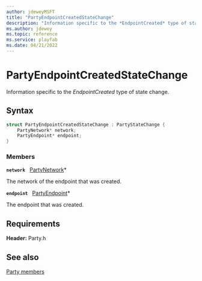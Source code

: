 ```yaml
---
author: jdeweyMSFT
title: "PartyEndpointCreatedStateChange"
description: "Information specific to the *EndpointCreated* type of state change."
ms.author: jdewey
ms.topic: reference
ms.service: playfab
ms.date: 04/21/2022
---
```


# PartyEndpointCreatedStateChange  

Information specific to the *EndpointCreated* type of state change.  

## Syntax  
  
```cpp
struct PartyEndpointCreatedStateChange : PartyStateChange {  
    PartyNetwork* network;  
    PartyEndpoint* endpoint;  
}  
```
  
### Members  
  
**`network`** &nbsp; [PartyNetwork](../classes/PartyNetwork/partynetwork.md)*  
  
The network of the endpoint that was created.
  
**`endpoint`** &nbsp; [PartyEndpoint](../classes/PartyEndpoint/partyendpoint.md)*  
  
The endpoint that was created.
  
  
## Requirements  
  
**Header:** Party.h
  
## See also  
[Party members](../party_members.md)  

  
  
